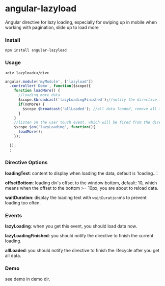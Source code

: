 # angular-lazyload
Angular directive for lazy loading, especially for swiping up in mobile when working with pagination, slide up to load more  
  
### Install

`npm install angular-lazyload`

### Usage

`<div lazyload></div>`

```javascript
angular.module('myModule', ['lazyload'])
  .controller('Demo', function($scope){
    function loadMore() {
      //loading more data
      $scope.$broadcast('lazyLoadingFinished');//notify the directive to finish the current loading
      if(noMore) {
        $scope.$broadcast('allLoaded'); //all data loaded, remove all the touch events
      }
    }
    //listen on the user touch event, which will be fired from the directive
    $scope.$on('lazyLoading', function(){
      loadMore();
    });
    
  });
  ;
```  

### Directive Options


**loadingText**: content to display when loading the data, default is 'loading...'.

**offsetBottom**: loading div's offset to the window bottom, default: 10, which means when the offset to the bottom >= 10px, you are about to reload data.

**waitDuration**: display the loading text with `waitDuration`ms to prevent loading too often.

### Events

**lazyLoading**: when you get this event, you should load data now.

**lazyLoadingFinished**: you should notify the directive to finish the current loading.

**allLoaded**: you should notify the directive to finish the lifecycle after you get all data.

### Demo  

see demo in demo dir.






